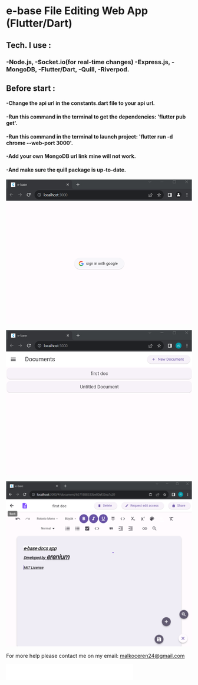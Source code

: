 # e-base File Editing Web App (Flutter/Dart)
## Tech. I use :
### -Node.js, -Socket.io(for real-time changes) -Express.js, -MongoDB, -Flutter/Dart, -Quill, -Riverpod.
## Before start :
#### -Change the api url in the constants.dart file to your api url.

#### -Run this command in the terminal to get the dependencies: 'flutter pub get'.

#### -Run this command in the terminal to launch project: 'flutter run -d chrome --web-port 3000'.

#### -Add your own MongoDB url link mine will not work.

#### -And make sure the quill package is up-to-date.

![Login Page](assets/images/1.png)

![Home Page](assets/images/2.png)

![File Page](assets/images/4.png)



For more help please contact me on my email: malkoceren24@gmail.com

![](assets/images/erenium.png)
 
